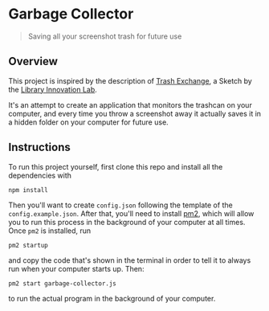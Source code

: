 # Garbage Collector

> Saving all your screenshot trash for future use

## Overview

This project is inspired by the description of [Trash Exchange](https://lil.law.harvard.edu/sketches/trash-exchange/), a Sketch by the [Library Innovation Lab](https://lil.law.harvard.edu/).

It's an attempt to create an application that monitors the trashcan on your computer, and every time you throw a screenshot away it actually saves it in a hidden folder on your computer for future use.

## Instructions

To run this project yourself, first clone this repo and install all the dependencies with

```
npm install
```

Then you'll want to create `config.json` following the template of the `config.example.json`. After that, you'll need to install [pm2](http://pm2.keymetrics.io/), which will allow you to run this process in the background of your computer at all times. Once `pm2` is installed, run

```
pm2 startup
```

and copy the code that's shown in the terminal in order to tell it to always run when your computer starts up. Then:

```
pm2 start garbage-collector.js
```

to run the actual program in the background of your computer.
